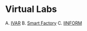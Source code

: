 # Virtual Labs 

A. [IVAR](VL/IVAR.md)
B. [Smart Factory](VL/SmartFactory.md)
C. [IINFORM](VL/IINFORM.md)